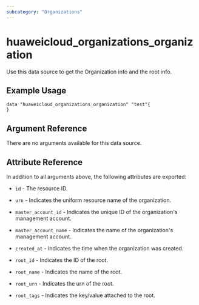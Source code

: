 ```yaml
---
subcategory: "Organizations"
---
```


# huaweicloud_organizations_organization

Use this data source to get the Organization info and the root info.

## Example Usage

```hcl
data "huaweicloud_organizations_organization" "test"{
}
```

## Argument Reference

There are no arguments available for this data source.

## Attribute Reference

In addition to all arguments above, the following attributes are exported:

* `id` - The resource ID.

* `urn` - Indicates the uniform resource name of the organization.

* `master_account_id` - Indicates the unique ID of the organization's management account.

* `master_account_name` - Indicates the name of the organization's management account.

* `created_at` - Indicates the time when the organization was created.

* `root_id` - Indicates the ID of the root.

* `root_name` - Indicates the name of the root.

* `root_urn` - Indicates the urn of the root.

* `root_tags` - Indicates the key/value attached to the root.

